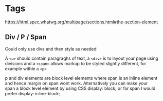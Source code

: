 # Tags

https://html.spec.whatwg.org/multipage/sections.html#the-section-element

## Div / P / Span

Could only use divs and then style as needed

A `<p>` should contain paragraghs of text, a `<div>` is to layout your page using divisions and a `<span>` allows markup to be styled slightly different, for example within a `<p>`

p and div elements are block level elements where span is an inline element and hence margin on span wont work. Alternatively you can make your span a block level element by using CSS display: block; or for span I would prefer display: inline-block;

